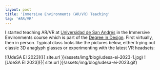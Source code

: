 ```yaml
---
layout: post
title: 'Immersive Environments (AR/VR) Teaching'
tag: '#AR/VR'
---
```


I started teaching AR/VR at [Universidad de San Andrés](https://udesa.edu.ar/) in the Immersive Environments course which is part of the [Degree in Design](https://udesa.edu.ar/departamento-de-humanidades/licenciatura-en-diseno). First virtually, then in person. Typical class looks like the pictures below, either trying out classic 3D anaglyph glasses or experimenting with the latest VR headsets:

![UdeSA EI 2023]({{ site.url }}/assets/img/blog/udesa-ei-2023-1.jpg)
![UdeSA EI 2023]({{ site.url }}/assets/img/blog/udesa-ei-2023.gif)
